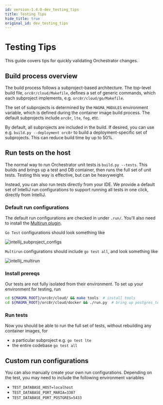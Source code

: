 ```yaml
---
id: version-1.4.0-dev_testing_tips
title: Testing Tips
hide_title: true
original_id: dev_testing_tips
---
```


# Testing Tips

This guide covers tips for quickly validating Orchestrator changes.

## Build process overview

The build process follows a subproject-based architecture. The top-level build
file, `orc8r/cloud/Makefile`, defines a set of generic commands, which each
subproject implements, e.g. `orc8r/cloud/go/Makefile`.

The set of subprojects is determined by the `MAGMA_MODULES` environment
variable, which is defined during the container image build process. The
default subprojects include `orc8r`, `lte`, `feg`, etc.

By default, all subprojects are included in the build. If desired, you can
use e.g. `build.py --deployment orc8r` to build a deployment-specific set of
subprojects. This can reduce build time by up to 50%.

## Run tests on the host

The normal way to run Orchestrator unit tests is `build.py --tests`. This
builds and brings up a test and DB container, then runs the full set of unit
tests. Testing this way is effective, but can be heavyweight.

Instead, you can also run tests directly from your IDE. We provide a default
set of IntelliJ run configurations to support running all tests in one click,
directly from IntelliJ.

### Default run configurations

The default run configurations are checked in under `.run/`. You'll also need
to install the
[Multirun plugin](https://plugins.jetbrains.com/plugin/7248-multirun).

`Go Test` configurations should look something like

![intellij_subproject_configs](assets/orc8r/intellij_subproject_configs.png)

`Multirun` configurations should include `go test all`, and look something like

![intellij_multirun](assets/orc8r/intellij_multirun.png)

### Install prereqs

Our tests are not fully isolated from their environment. To set up your
environment for testing, run

```bash
cd ${MAGMA_ROOT}/orc8r/cloud/ && make tools  # install tools
cd ${MAGMA_ROOT}/orc8r/cloud/docker && ./run.py  # bring up postgres_test
```

### Run tests

Now you should be able to run the full set of tests, without rebuilding any
container images, for

- a particular subproject e.g. `go test lte`
- the entire codebase `go test all`

## Custom run configurations

You can also manually create your own run configurations. Depending on the
test, you may need to include the following environment variables

- `TEST_DATABASE_HOST=localhost`
- `TEST_DATABASE_PORT_MARIA=3307`
- `TEST_DATABASE_PORT_POSTGRES=5433`
